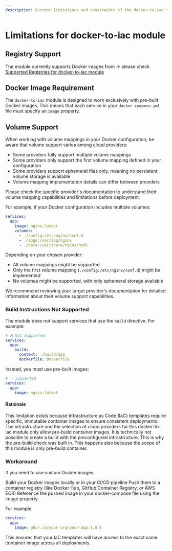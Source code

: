 ```yaml
---
description: Current limitations and constraints of the docker-to-iac module
---
```


# Limitations for docker-to-iac module

## Registry Support

The module currently supports Docker images from -> please check [Supported Registries for docker-to-iac module](/docs/docker-to-iac/supported-registries.md)

## Docker Image Requirement

The `docker-to-iac` module is designed to work exclusively with pre-built Docker images. This means that each service in your `docker-compose.yml` file must specify an `image` property.

## Volume Support

When working with volume mappings in your Docker configuration, be aware that volume support varies among cloud providers:

- Some providers fully support multiple volume mappings
- Some providers only support the first volume mapping defined in your configuration
- Some providers support ephemeral files only, meaning no persistent volume storage is available
- Volume mapping implementation details can differ between providers

Please check the specific provider's documentation to understand their volume mapping capabilities and limitations before deployment.

For example, if your Docker configuration includes multiple volumes:

```yaml
services:
  app:
    image: nginx:latest
    volumes:
      - ./config:/etc/nginx/conf.d
      - ./logs:/var/log/nginx
      - ./data:/usr/share/nginx/html
```

Depending on your chosen provider:

- All volume mappings might be supported
- Only the first volume mapping (`./config:/etc/nginx/conf.d`) might be implemented
- No volumes might be supported, with only ephemeral storage available

We recommend reviewing your target provider's documentation for detailed information about their volume support capabilities.

### Build Instructions Not Supported

The module does not support services that use the `build` directive. For example:

```yaml [docker-compose.yml]
# ❌ Not Supported
services:
  app:
    build:
      context: ./build/app
      dockerfile: Dockerfile
```

Instead, you must use pre-built images:

```yaml [docker-compose.yml]
# ✅ Supported
services:
  app:
    image: nginx:latest
```

#### Rationale

This limitation exists because Infrastructure as Code (IaC) templates require specific, immutable container images to ensure consistent deployments. The infrastructure and the selection of cloud providers for this docker-to-iac module only allow pre-build container images. It is technically not possible to create a build with the preconfigured infrastructure. This is why the pre-build check was built in. This happens also because the scope of this module is only pre-build container.

### Workaround

If you need to use custom Docker images:

Build your Docker images locally or in your CI/CD pipeline
Push them to a container registry (like Docker Hub, GitHub Container Registry, or AWS ECR)
Reference the pushed image in your docker-compose file using the image property

For example:

```yaml
services:
  app:
    image: ghcr.io/your-org/your-app:1.0.0
```

This ensures that your IaC templates will have access to the exact same container image across all deployments.
